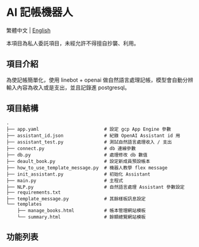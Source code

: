 # AI 記帳機器人

繁體中文 | [English](README.md)

本項目為私人委託項目，未經允許不得擅自抄襲、利用。

## 項目介紹

為使記帳簡單化，使用 linebot + openai 做自然語言處理記帳，模型會自動分辨輸入內容為收入或是支出，並且記錄進 postgresql。

## 項目結構
```
.
├── app.yaml                        # 設定 gcp App Engine 參數
├── assistant_id.json               # 紀錄 OpenAI Assistant id 用
├── assistant_test.py               # 測試自然語言處理收入 / 支出
├── connect.py                      # db 連線參數
├── db.py                           # 處理修改 db 數值
├── deault_book.py                  # 設定新成員預設帳本
├── how_to_use_template_message.py  # 機器人教學 flex message
├── init_assistant.py               # 初始化 Assistant
├── main.py                         # 主程式
├── NLP.py                          # 自然語言處理 Assistant 參數設定
├── requirements.txt
├── template_message.py             # 其餘樣板訊息設定
└── templates
    ├── manage_books.html           # 帳本管理網站模板
    └── summary.html                # 餘額總覽網站模板
```
## 功能列表
